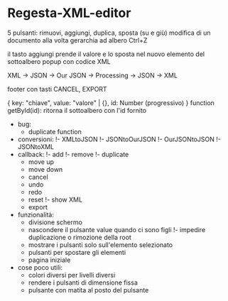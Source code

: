 # Regesta-XML-editor

5 pulsanti: rimuovi, aggiungi, duplica, sposta (su e giù)
modifica di un documento alla volta
gerarchia ad albero
Ctrl+Z

il tasto aggiungi prende il valore e lo sposta nel nuovo elemento del sottoalbero
popup con codice XML

XML -> JSON -> Our JSON -> Processing -> JSON -> XML

footer con tasti CANCEL, EXPORT

{
    key: "chiave",
    value: "valore" | {},
    id: Number (progressivo)
}
function getById(id): ritorna il sottoalbero con l'id fornito

 - bug:
   - duplicate function
 - conversioni:
   !- XMLtoJSON
   !- JSONtoOurJSON
   !- OurJSONtoJSON
   !- JSONtoXML
 - callback:
   !- add
   !- remove
   !- duplicate
   - move up
   - move down
   - cancel
   - undo
   - redo
   - reset
   !- show XML
   - export
 - funzionalità:
   - divisione schermo
   - nascondere il pulsante value quando ci sono figli
   !- impedire duplicazione o rimozione della root
   - mostrare i pulsanti solo sull'elemento selezionato
   - pulsanti per spostare gli elementi
   - pagina iniziale
 - cose poco utili:
   - colori diversi per livelli diversi
   - rendere i pulsanti di dimensione fissa
   - pulsante con matita al posto del pulsante
